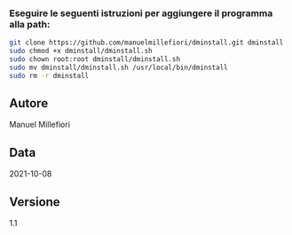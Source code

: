### Eseguire le seguenti istruzioni per aggiungere il programma alla path:
```bash
git clone https://github.com/manuelmillefiori/dminstall.git dminstall
sudo chmod +x dminstall/dminstall.sh
sudo chown root:root dminstall/dminstall.sh
sudo mv dminstall/dminstall.sh /usr/local/bin/dminstall
sudo rm -r dminstall
```

## Autore
Manuel Millefiori
## Data
 2021-10-08
## Versione
1.1
